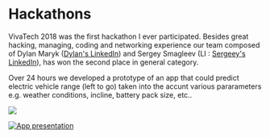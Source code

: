 # Hackathons

VivaTech 2018
was the first hackathon I ever participated. Besides great hacking, managing, coding and networking experience our team composed of Dylan Maryk ([Dylan's LinkedIn](https://www.linkedin.com/in/dylanmaryk/)) and Sergey Smagleev (LI : [Sergeey's LinkedIn](https://www.linkedin.com/in/sergey-smagleev-988a1bb1/)), has won the second place in general category.

Over 24 hours we developed a prototype of an app that could predict electric vehicle range (left to go) taken into the accunt various pararameters e.g. weather conditions, incline, battery pack size, etc.. 
 
 
<div style=""><img src ="https://github.com/averagemarcin/Hackathons/blob/master/Hackathon1.jpg" /></div>
<p align="Me, Dylan, Sergeey">
</p>


[![App presentation](https://github.com/averagemarcin/Hackathons/blob/master/video1.png)](https://www.youtube.com/watch?v=U6YBg70hosQ)

